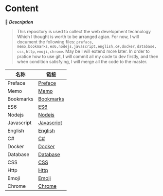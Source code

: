 # Content

:mushroom: ***Description***

> This repository is used to collect the web development technology Which I thought is worth to be arranged agian. For now, I will document the following files: `preface, memo,bookmarks,es6,nodejs,javascript,english,c#,docker,database,css,http,emoji,chrome`. May be I will extend more later. In order to pratice how to use git, I will commit all my code to dev firstly, and then when condition satisfying, I will merge all the code to the master.

| 名称 | 链接 |
| --- | --- |
| Preface | [Preface](README.md)|
| Memo | [Memo](memo/README.md) |
| Bookmarks | [Bookmarks](bookmarks/README.md) |
| ES6| [ES6](es6/README.md) |
| Nodejs | [Nodejs](nodejs/README.md) |
| Javascript | [Javascript](javascript/README.md) |
| English | [English](english/README.md) |
| C# | [C\#](c/README.md) |
| Docker | [Docker](docker/README.md) |
| Database | [Database](database/README.md) |
| CSS | [CSS](css/README.md) |
| Http | [Http](http/httpStatus.md) |
| Emoji | [Emoji](https://github.com/hnscdg/gitbook/issues/1) |
| Chrome | [Chrome](chrome/README.md) |